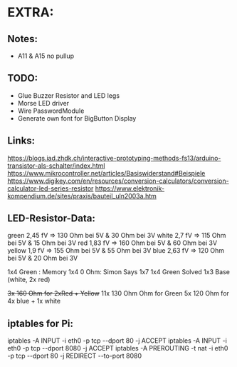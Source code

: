 # EXTRA:

## Notes:

- A11 & A15 no pullup

## TODO:

- Glue Buzzer Resistor and LED legs
- Morse LED driver
- Wire PasswordModule
- Generate own font for BigButton Display

## Links:

https://blogs.iad.zhdk.ch/interactive-prototyping-methods-fs13/arduino-transistor-als-schalter/index.html
https://www.mikrocontroller.net/articles/Basiswiderstand#Beispiele
https://www.digikey.com/en/resources/conversion-calculators/conversion-calculator-led-series-resistor
https://www.elektronik-kompendium.de/sites/praxis/bauteil_uln2003a.htm

## LED-Resistor-Data:

green 2,45 fV   => 130 Ohm bei 5V & 30 Ohm bei 3V
white 2,7 fV    => 115 Ohm bei 5V & 15 Ohm bei 3V
red 1,83 fV     => 160 Ohm bei 5V & 60 Ohm bei 3V
yellow 1,9 fV   => 155 Ohm bei 5V & 55 Ohm bei 3V
blue 2,63 fV    => 120 Ohm bei 5V & 20 Ohm bei 3V

1x4 Green : Memory
1x4 0 Ohm: Simon Says
1x7 1x4 Green Solved
1x3 Base (white, 2x red)

~~3x 160 Ohm for 2xRed + Yellow~~
11x 130 Ohm Ohm for Green
 5x 120 Ohm for 4x blue + 1x white

## iptables for Pi:

iptables -A INPUT -i eth0 -p tcp --dport 80 -j ACCEPT
iptables -A INPUT -i eth0 -p tcp --dport 8080 -j ACCEPT
iptables -A PREROUTING -t nat -i eth0 -p tcp --dport 80 -j REDIRECT --to-port 8080
